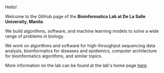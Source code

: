 Hello! 

Welcome to the GitHub page of the **Bioinformatics Lab at De La Salle University, Manila**.

We build algorithms, software, and machine learning models to solve a wide range of problems in biology.

We work on algorithms and software for high-throughput sequencing data analysis, bioinformatics for diseases and epidemics, computer architecture for bioinformatics algorithms, and similar topics.

More information on the lab can be found at the lab's home page [here](https://www.bioinfodlsu.com).

